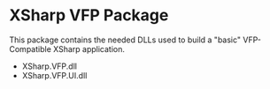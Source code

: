 # XSharp VFP Package

This package contains the needed DLLs used to build a "basic" VFP-Compatible XSharp application.  

- XSharp.VFP.dll
- XSharp.VFP.UI.dll

